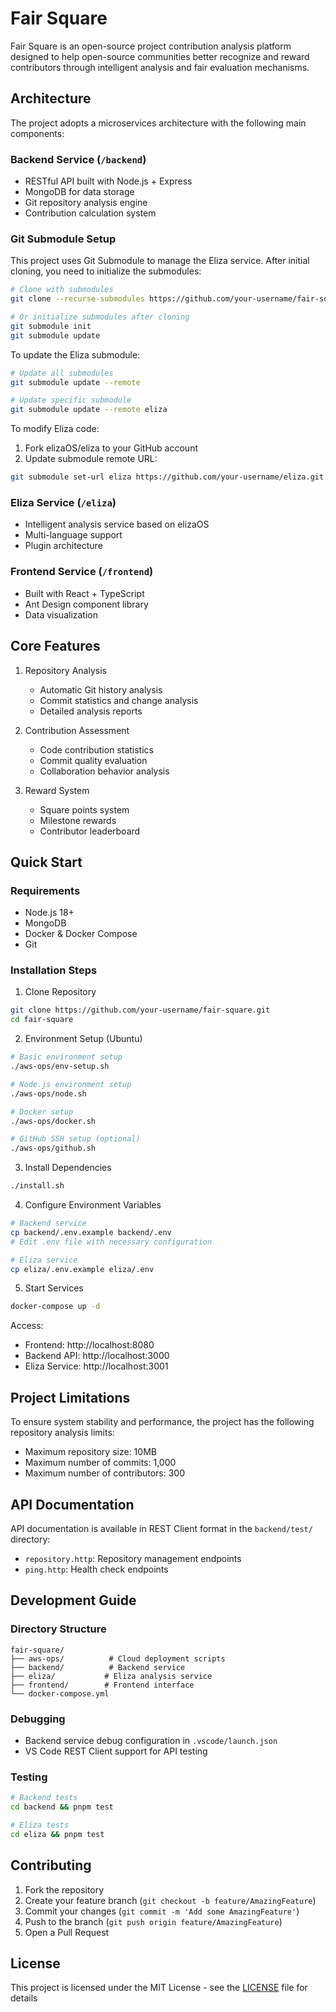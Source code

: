# Fair Square

Fair Square is an open-source project contribution analysis platform designed to help open-source communities better recognize and reward contributors through intelligent analysis and fair evaluation mechanisms.

## Architecture

The project adopts a microservices architecture with the following main components:

### Backend Service (`/backend`)

-   RESTful API built with Node.js + Express
-   MongoDB for data storage
-   Git repository analysis engine
-   Contribution calculation system

### Git Submodule Setup

This project uses Git Submodule to manage the Eliza service. After initial cloning, you need to initialize the submodules:

```bash
# Clone with submodules
git clone --recurse-submodules https://github.com/your-username/fair-square.git

# Or initialize submodules after cloning
git submodule init
git submodule update
```

To update the Eliza submodule:

```bash
# Update all submodules
git submodule update --remote

# Update specific submodule
git submodule update --remote eliza
```

To modify Eliza code:

1. Fork elizaOS/eliza to your GitHub account
2. Update submodule remote URL:

```bash
git submodule set-url eliza https://github.com/your-username/eliza.git
```

### Eliza Service (`/eliza`)

-   Intelligent analysis service based on elizaOS
-   Multi-language support
-   Plugin architecture

### Frontend Service (`/frontend`)

-   Built with React + TypeScript
-   Ant Design component library
-   Data visualization

## Core Features

1. Repository Analysis

    - Automatic Git history analysis
    - Commit statistics and change analysis
    - Detailed analysis reports

2. Contribution Assessment

    - Code contribution statistics
    - Commit quality evaluation
    - Collaboration behavior analysis

3. Reward System
    - Square points system
    - Milestone rewards
    - Contributor leaderboard

## Quick Start

### Requirements

-   Node.js 18+
-   MongoDB
-   Docker & Docker Compose
-   Git

### Installation Steps

1. Clone Repository

```bash
git clone https://github.com/your-username/fair-square.git
cd fair-square
```

2. Environment Setup (Ubuntu)

```bash
# Basic environment setup
./aws-ops/env-setup.sh

# Node.js environment setup
./aws-ops/node.sh

# Docker setup
./aws-ops/docker.sh

# GitHub SSH setup (optional)
./aws-ops/github.sh
```

3. Install Dependencies

```bash
./install.sh
```

4. Configure Environment Variables

```bash
# Backend service
cp backend/.env.example backend/.env
# Edit .env file with necessary configuration

# Eliza service
cp eliza/.env.example eliza/.env
```

5. Start Services

```bash
docker-compose up -d
```

Access:

-   Frontend: http://localhost:8080
-   Backend API: http://localhost:3000
-   Eliza Service: http://localhost:3001

## Project Limitations

To ensure system stability and performance, the project has the following repository analysis limits:

-   Maximum repository size: 10MB
-   Maximum number of commits: 1,000
-   Maximum number of contributors: 300

## API Documentation

API documentation is available in REST Client format in the `backend/test/` directory:

-   `repository.http`: Repository management endpoints
-   `ping.http`: Health check endpoints

## Development Guide

### Directory Structure

```
fair-square/
├── aws-ops/          # Cloud deployment scripts
├── backend/          # Backend service
├── eliza/           # Eliza analysis service
├── frontend/        # Frontend interface
└── docker-compose.yml
```

### Debugging

-   Backend service debug configuration in `.vscode/launch.json`
-   VS Code REST Client support for API testing

### Testing

```bash
# Backend tests
cd backend && pnpm test

# Eliza tests
cd eliza && pnpm test
```

## Contributing

1. Fork the repository
2. Create your feature branch (`git checkout -b feature/AmazingFeature`)
3. Commit your changes (`git commit -m 'Add some AmazingFeature'`)
4. Push to the branch (`git push origin feature/AmazingFeature`)
5. Open a Pull Request

## License

This project is licensed under the MIT License - see the [LICENSE](LICENSE) file for details
